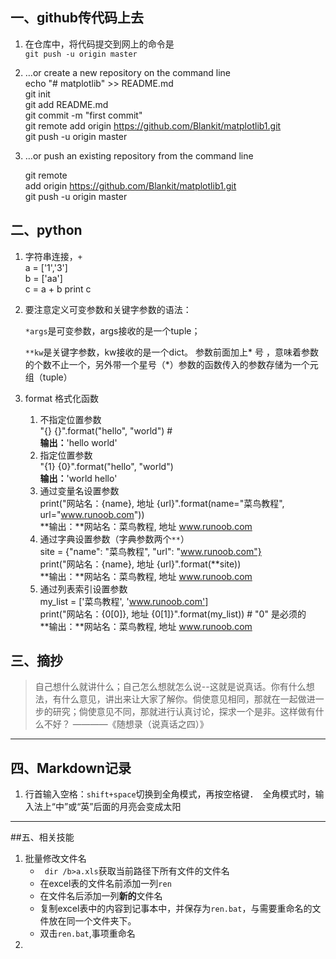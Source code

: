 ## 一、github传代码上去   ##
1. 在仓库中，将代码提交到网上的命令是  
`git push -u origin master`

2. …or create a new repository on the command line  
    echo "# matplotlib" >> README.md  
    git init  
    git add README.md  
    git commit -m "first commit"  
    git remote add origin https://github.com/Blankit/matplotlib1.git  
    git push -u origin master  
    

3. …or push an existing repository from the command line

    git remote   
    add origin https://github.com/Blankit/matplotlib1.git  
    git push -u origin master


## 二、python ##
1. 字符串连接，`+`  
    a = ['1','3']  
    b = ['aa']  
    c = a + b
    print c
  
2. 要注意定义可变参数和关键字参数的语法：

    `*args`是可变参数，args接收的是一个tuple；
    
    `**kw`是关键字参数，kw接收的是一个dict。
参数前面加上* 号 ，意味着参数的个数不止一个，另外带一个星号（*）参数的函数传入的参数存储为一个元组（tuple）
3. format 格式化函数   
	1. 不指定位置参数  
	"{} {}".format("hello", "world") #  
	**输出：**'hello world'  
	2. 指定位置参数  
	"{1} {0}".format("hello", "world")   
	**输出：**'world hello' 
	3. 通过变量名设置参数  
    print("网站名：{name}, 地址 {url}".format(name="菜鸟教程", url="www.runoob.com"))  
    **输出：**网站名：菜鸟教程, 地址 www.runoob.com 
	4. 通过字典设置参数（字典参数两个`**`）    
    site = {"name": "菜鸟教程", "url": "www.runoob.com"}  
    print("网站名：{name}, 地址 {url}".format(**site))  
	**输出：**网站名：菜鸟教程, 地址 www.runoob.com
	5. 通过列表索引设置参数  
    my_list = ['菜鸟教程', 'www.runoob.com']  
    print("网站名：{0[0]}, 地址 {0[1]}".format(my_list))  # "0" 是必须的  
    **输出：**网站名：菜鸟教程, 地址 www.runoob.com

    
## 三、摘抄 ##

> 自己想什么就讲什么；自己怎么想就怎么说--这就是说真话。你有什么想法，有什么意见，讲出来让大家了解你。倘使意见相同，那就在一起做进一步的研究；倘使意见不同，那就进行认真讨论，探求一个是非。这样做有什么不好？     ————《随想录（说真话之四）》
 
----------

## 四、Markdown记录 ##
1. 行首输入空格：`shift+space`切换到全角模式，再按空格键．　全角模式时，输入法上“中”或“英”后面的月亮会变成太阳


----------
##五、相关技能
1. 批量修改文件名  
	- ` dir /b>a.xls`获取当前路径下所有文件的文件名
	- 在excel表的文件名前添加一列`ren`  
	- 在文件名后添加一列**新的**文件名
	- 复制excel表中的内容到记事本中，并保存为`ren.bat`，与需要重命名的文件放在同一个文件夹下。
	- 双击`ren.bat`,事项重命名
2. 
